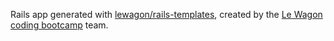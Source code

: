 Rails app generated with [lewagon/rails-templates](https://github.com/lewagon/rails-templates/tree/no-update), created by the [Le Wagon coding bootcamp](https://www.lewagon.com) team.
